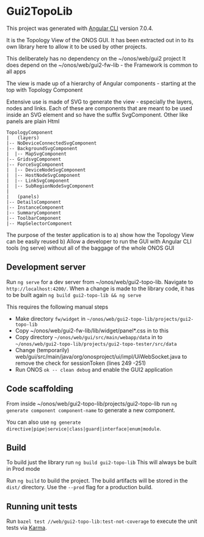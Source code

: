 # Gui2TopoLib

This project was generated with [Angular CLI](https://github.com/angular/angular-cli) version 7.0.4.

It is the Topology View of the ONOS GUI. It has been extracted out in to its own
library here to allow it to be used by other projects.

This deliberately has no dependency on the ~/onos/web/gui2 project
It does depend on the ~/onos/web/gui2-fw-lib - the Framework is common to all apps

The view is made up of a hierarchy of Angular components - starting at the top 
with Topology Component

Extensive use is made of SVG to generate the view - especially the layers, nodes
and links. Each of these are components that are meant to be used inside an SVG
element and so have the suffix SvgComponent. Other like panels are plain Html

```
TopologyComponent
|   (layers)
|-- NoDeviceConnectedSvgComponent
|-- BackgroundSvgComponent
|  |-- MapSvgComponent
|-- GridsvgComponent
|-- ForceSvgComponent
|  |-- DeviceNodeSvgComponent
|  |-- HostNodeSvgComponent
|  |-- LinkSvgComponent
|  |-- SubRegionNodeSvgComponent
|
|   (panels)
|-- DetailsComponent
|-- InstanceComponent
|-- SummaryComponent
|-- ToolbarComponent
|-- MapSelectorComponent
```

The purpose of the tester application is to
a) show how the Topology View can be easily reused
b) Allow a developer to run the GUI with Angular CLI tools (ng serve) without
   all of the baggage of the whole ONOS GUI
        
## Development server

Run `ng serve` for a dev server from ~/onos/web/gui2-topo-lib. Navigate to `http://localhost:4200/`.
When a change is made to the library code, it has to be built again
`ng build gui2-topo-lib && ng serve`

This requires the following manual steps
* Make directory `fw/widget` in `~/onos/web/gui2-topo-lib/projects/gui2-topo-lib`
* Copy  ~/onos/web/gui2-fw-lib/lib/widget/panel*.css in to this
* Copy directory `~/onos/web/gui/src/main/webapp/data` in
    to `~/onos/web/gui2-topo-lib/projects/gui2-topo-tester/src/data`
* Change (temporarily) web/gui/src/main/java/org/onosproject/ui/impl/UiWebSocket.java
to remove the check for sessionToken (lines 249 -251)
* Run ONOS `ok -- clean debug` and enable the GUI2 application

## Code scaffolding
From inside ~/onos/web/gui2-topo-lib/projects/gui2-topo-lib
run `ng generate component component-name` to generate a new component.
 
You can also use `ng generate directive|pipe|service|class|guard|interface|enum|module`.

## Build
To build just the library run `ng build gui2-topo-lib` This will always be built
in Prod mode

Run `ng build` to build the project. The build artifacts will be stored in 
the `dist/` directory. Use the `--prod` flag for a production build.

## Running unit tests

Run `bazel test //web/gui2-topo-lib:test-not-coverage` to execute the unit tests via [Karma](https://karma-runner.github.io).
